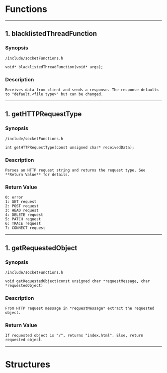 # Functions

---

## 1. blacklistedThreadFunction
### Synopsis
	/include/socketFunctions.h

	void* blacklistedThreadFunction(void* args);

### Description
	Receives data from client and sends a response. The response defaults to "default.<file type>" but can be changed.

---

## 1. getHTTPRequestType
### Synopsis
	/include/socketFunctions.h

	int getHTTPRequestType(const unsigned char* receivedData);

### Description
	Parses an HTTP request string and returns the request type. See **Return Value** for details.

### Return Value
	0: error
	1: GET request
	2: POST request
	3: HEAD request
	4: DELETE request
	5: PATCH request
	6: TRACE request
	7: CONNECT request

---

## 1. getRequestedObject
### Synopsis
	/include/socketFunctions.h

	void getRequestedObject(const unsigned char *requestMessage, char *requestedObject)

### Description
	From HTTP request message in *requestMessage* extract the requested object.

### Return Value
	If requested object is "/", returns "index.html". Else, return requested object.

---

# Structures
